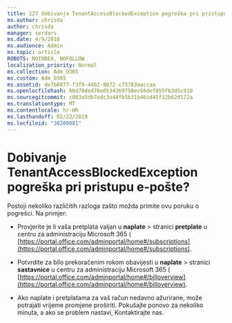 ```yaml
---
title: 127 dobivanja TenantAccessBlockedException pogreška pri pristupu e-pošte?
ms.author: chrisda
author: chrisda
manager: serdars
ms.date: 4/9/2018
ms.audience: Admin
ms.topic: article
ROBOTS: NOINDEX, NOFOLLOW
localization_priority: Normal
ms.collection: Adm_O365
ms.custom: Adm_O365
ms.assetid: de7b6877-f3f9-4402-8072-c73783aaccaa
ms.openlocfilehash: 66d78ded76e0534369758ec66def655fb3d5c910
ms.sourcegitcommit: c003a5db7edc3a44fb5b31b46cd45f12b62d172a
ms.translationtype: MT
ms.contentlocale: hr-HR
ms.lasthandoff: 02/22/2019
ms.locfileid: "30209081"
---
```

# <a name="getting-a-tenantaccessblockedexception-error-when-accessing-email"></a>Dobivanje TenantAccessBlockedException pogreška pri pristupu e-pošte?

Postoji nekoliko različitih razloga zašto možda primite ovu poruku o pogrešci. Na primjer:
  
- Provjerite je li vaša pretplata valjan u **naplate** \> stranici **pretplate** u centru za administraciju Microsoft 365 ( [https://portal.office.com/adminportal/home#/subscriptions](https://portal.office.com/adminportal/home#/subscriptions).
    
- Potvrdite za bilo prekoračenim rokom obavijesti u **naplate** \> stranici **sastavnice** u centru za administraciju Microsoft 365 ( [https://portal.office.com/adminportal/home#/billoverview](https://portal.office.com/adminportal/home#/billoverview).
    
- Ako naplate i pretplatama za vaš račun nedavno ažurirane, može potrajati vrijeme promjene proširiti. Pokušajte ponovo za nekoliko minuta, a ako se problem nastavi, Kontaktirajte nas.
    

